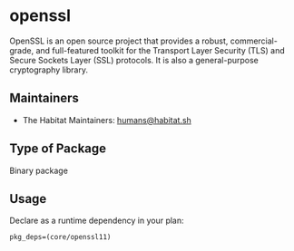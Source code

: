 # openssl

OpenSSL is an open source project that provides a robust,
commercial-grade, and full-featured toolkit for the Transport Layer
Security (TLS) and Secure Sockets Layer (SSL) protocols. It is also a
general-purpose cryptography library.

## Maintainers

* The Habitat Maintainers: <humans@habitat.sh>

## Type of Package

Binary package

## Usage

Declare as a runtime dependency in your plan:

    pkg_deps=(core/openssl11)
